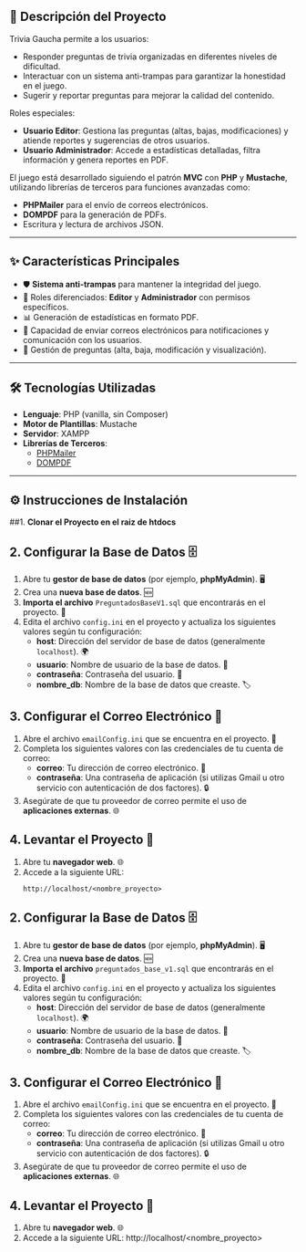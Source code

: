 ## 📖 **Descripción del Proyecto**

Trivia Gaucha permite a los usuarios:
- Responder preguntas de trivia organizadas en diferentes niveles de dificultad.
- Interactuar con un sistema anti-trampas para garantizar la honestidad en el juego.
- Sugerir y reportar preguntas para mejorar la calidad del contenido.

Roles especiales:
- **Usuario Editor**: Gestiona las preguntas (altas, bajas, modificaciones) y atiende reportes y sugerencias de otros usuarios.
- **Usuario Administrador**: Accede a estadísticas detalladas, filtra información y genera reportes en PDF.

El juego está desarrollado siguiendo el patrón **MVC** con **PHP** y **Mustache**, utilizando librerías de terceros para funciones avanzadas como:
- **PHPMailer** para el envío de correos electrónicos.
- **DOMPDF** para la generación de PDFs.
- Escritura y lectura de archivos JSON.

---

## ✨ **Características Principales**

- 🛡️ **Sistema anti-trampas** para mantener la integridad del juego.
- 👥 Roles diferenciados: **Editor** y **Administrador** con permisos específicos.
- 📊 Generación de estadísticas en formato PDF.
- 📩 Capacidad de enviar correos electrónicos para notificaciones y comunicación con los usuarios.
- 📂 Gestión de preguntas (alta, baja, modificación y visualización).

---

## 🛠️ **Tecnologías Utilizadas**

- **Lenguaje**: PHP (vanilla, sin Composer)
- **Motor de Plantillas**: Mustache
- **Servidor**: XAMPP
- **Librerías de Terceros**:
  - [PHPMailer](https://github.com/PHPMailer/PHPMailer)
  - [DOMPDF](https://github.com/dompdf/dompdf)

---

## ⚙️ **Instrucciones de Instalación**

##1. **Clonar el Proyecto en el raiz de htdocs**  
## 2. Configurar la Base de Datos 🗄️

1. Abre tu **gestor de base de datos** (por ejemplo, **phpMyAdmin**). 🖥️
2. Crea una **nueva base de datos**. 🆕
3. **Importa el archivo** `PreguntadosBaseV1.sql` que encontrarás en el proyecto. 📂
4. Edita el archivo `config.ini` en el proyecto y actualiza los siguientes valores según tu configuración:
   - **host**: Dirección del servidor de base de datos (generalmente `localhost`). 🌍
   - **usuario**: Nombre de usuario de la base de datos. 👤
   - **contraseña**: Contraseña del usuario. 🔑
   - **nombre_db**: Nombre de la base de datos que creaste. 🏷️

## 3. Configurar el Correo Electrónico 📧

1. Abre el archivo `emailConfig.ini` que se encuentra en el proyecto. 📝
2. Completa los siguientes valores con las credenciales de tu cuenta de correo:
   - **correo**: Tu dirección de correo electrónico. 📧
   - **contraseña**: Una contraseña de aplicación (si utilizas Gmail u otro servicio con autenticación de dos factores). 🔒
3. Asegúrate de que tu proveedor de correo permite el uso de **aplicaciones externas**. 🌐

## 4. Levantar el Proyecto 🚀

1. Abre tu **navegador web**. 🌐
2. Accede a la siguiente URL:
   ```plaintext
   http://localhost/<nombre_proyecto>
## 2. Configurar la Base de Datos 🗄️

1. Abre tu **gestor de base de datos** (por ejemplo, **phpMyAdmin**). 🖥️
2. Crea una **nueva base de datos**. 🆕
3. **Importa el archivo** `preguntados_base_v1.sql` que encontrarás en el proyecto. 📂
4. Edita el archivo `config.ini` en el proyecto y actualiza los siguientes valores según tu configuración:
   - **host**: Dirección del servidor de base de datos (generalmente `localhost`). 🌍
   - **usuario**: Nombre de usuario de la base de datos. 👤
   - **contraseña**: Contraseña del usuario. 🔑
   - **nombre_db**: Nombre de la base de datos que creaste. 🏷️

## 3. Configurar el Correo Electrónico 📧

1. Abre el archivo `emailConfig.ini` que se encuentra en el proyecto. 📝
2. Completa los siguientes valores con las credenciales de tu cuenta de correo:
   - **correo**: Tu dirección de correo electrónico. 📧
   - **contraseña**: Una contraseña de aplicación (si utilizas Gmail u otro servicio con autenticación de dos factores). 🔒
3. Asegúrate de que tu proveedor de correo permite el uso de **aplicaciones externas**. 🌐

## 4. Levantar el Proyecto 🚀

1. Abre tu **navegador web**. 🌐
2. Accede a la siguiente URL:  http://localhost/<nombre_proyecto>
